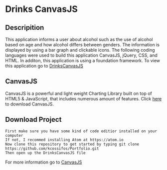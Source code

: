 # Drinks CanvasJS

## Descripition 
This application informs a user about alcohol such as the use of alcohol based on age and how alcohol differs between genders. The information is displayed by using a bar graph and clickable icons. The following coding languages were used to build this application CanvasJS, jQuery, CSS, and HTML. In additon, this application is using a foundation framework. To view this application go to [DrinksCanvasJS](https://kcossifos.github.io/Portfolio/DrinksCanvasJS/index.html)

## CanvasJS
CanvasJS is a powerful and light weight Charting Library built on top of HTML5 & JavaScript, that includes numerous amount of features. Click [here](http://canvasjs.com/download-html5-charting-graphing-library/) to download CanvasJS.

## Download Project
```
First make sure you have some kind of code editior installed on your computer
If not, I recommed installing Atom at https://atom.io
Now clone this repository to get started by typing git clone https://github.com/kcossifos/Portfolio.git
Then open up the DrinksCanvasJS file
```

For more information go to [CanvasJS](http://canvasjs.com)
